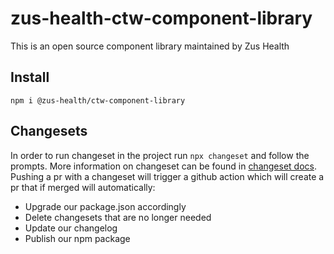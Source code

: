 # zus-health-ctw-component-library

This is an open source component library maintained by Zus Health

## Install

`npm i @zus-health/ctw-component-library`

## Changesets

In order to run changeset in the project run `npx changeset` and follow the prompts. More information on changeset can be found in [changeset docs](docs/adding-a-changeset.md). Pushing a pr with a changeset will trigger a github action which will create a pr that if merged will automatically:

- Upgrade our package.json accordingly
- Delete changesets that are no longer needed
- Update our changelog
- Publish our npm package
